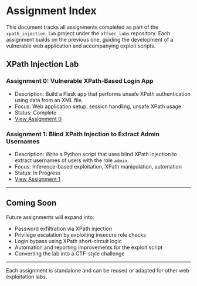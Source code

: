 # Assignment Index

This document tracks all assignments completed as part of the `xpath_injection_lab` project under the `offsec_labs` repository. Each assignment builds on the previous one, guiding the development of a vulnerable web application and accompanying exploit scripts.

## XPath Injection Lab

### Assignment 0: Vulnerable XPath-Based Login App
- Description: Build a Flask app that performs unsafe XPath authentication using data from an XML file.
- Focus: Web application setup, session handling, unsafe XPath usage
- Status: Complete
- [View Assignment 0](assignment_00.md)

### Assignment 1: Blind XPath Injection to Extract Admin Usernames
- Description: Write a Python script that uses blind XPath injection to extract usernames of users with the role `admin`.
- Focus: Inference-based exploitation, XPath manipulation, automation
- Status: In Progress
- [View Assignment 1](assignment_01.md)

---

## Coming Soon

Future assignments will expand into:

- Password exfiltration via XPath injection
- Privilege escalation by exploiting insecure role checks
- Login bypass using XPath short-circuit logic
- Automation and reporting improvements for the exploit script
- Converting the lab into a CTF-style challenge

---

Each assignment is standalone and can be reused or adapted for other web exploitation labs.

